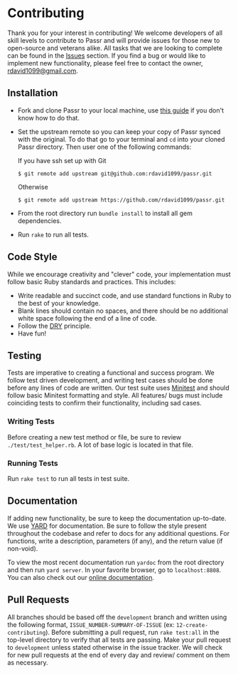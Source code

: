 # Contributing

Thank you for your interest in contributing! We welcome developers of all skill levels to contribute to Passr and will provide issues for those new to open-source and veterans alike. All tasks that we are looking to complete can be found in the [Issues](https://github.com/rdavid1099/passr/issues) section. If you find a bug or would like to implement new functionality, please feel free to contact the owner, [rdavid1099@gmail.com](mailto:rdavid1099@gmail.com).

## Installation

- Fork and clone Passr to your local machine, use [this guide](https://help.github.com/articles/fork-a-repo/) if you don't know how to do that.
- Set the upstream remote so you can keep your copy of Passr synced with the original. To do that go to your terminal and `cd` into your cloned Passr directory. Then user one of the following commands:

   If you have ssh set up with Git
   ```
   $ git remote add upstream git@github.com:rdavid1099/passr.git
   ```
   Otherwise
   ```
   $ git remote add upstream https://github.com/rdavid1099/passr.git
   ```

- From the root directory run `bundle install` to install all gem dependencies.
- Run `rake` to run all tests.

## Code Style

While we encourage creativity and "clever" code, your implementation must follow basic Ruby standards and practices. This includes:

- Write readable and succinct code, and use standard functions in Ruby to the best of your knowledge.
- Blank lines should contain no spaces, and there should be no additional white space following the end of a line of code.
- Follow the [DRY](https://en.wikipedia.org/wiki/Don%27t_repeat_yourself) principle.
- Have fun!

## Testing

Tests are imperative to creating a functional and success program. We follow test driven development, and writing test cases should be done before any lines of code are written. Our test suite uses [Minitest](http://ruby-doc.org/stdlib-2.0.0/libdoc/minitest/rdoc/MiniTest.html) and should follow basic Minitest formatting and style. All features/ bugs must include coinciding tests to confirm their functionality, including sad cases.

### Writing Tests

Before creating a new test method or file, be sure to review `./test/test_helper.rb`. A lot of base logic is located in that file.

### Running Tests

Run `rake test` to run all tests in test suite.

## Documentation

If adding new functionality, be sure to keep the documentation up-to-date. We use [YARD](http://yardoc.org/) for documentation. Be sure to follow the style present throughout the codebase and refer to docs for any additional questions. For functions, write a description, parameters (if any), and the return value (if non-void).

To view the most recent documentation run `yardoc` from the root directory and then run `yard server`. In your favorite browser, go to `localhost:8808`. You can also check out our [online documentation](http://www.rubydoc.info/github/rdavid1099/passr/master).

## Pull Requests

All branches should be based off the `development` branch and written using the following format, `ISSUE_NUMBER-SUMMARY-OF-ISSUE` (ex: `12-create-contributing`). Before submitting a pull request, run `rake test:all` in the top-level directory to verify that all tests are passing. Make your pull request to `development` unless stated otherwise in the issue tracker. We will check for new pull requests at the end of every day and review/ comment on them as necessary.
